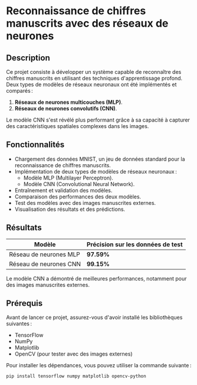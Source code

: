 # Reconnaissance de chiffres manuscrits avec des réseaux de neurones

## Description

Ce projet consiste à développer un système capable de reconnaître des chiffres manuscrits en utilisant des techniques d'apprentissage profond. Deux types de modèles de réseaux neuronaux ont été implémentés et comparés :
1. **Réseaux de neurones multicouches (MLP)**.
2. **Réseaux de neurones convolutifs (CNN)**.

Le modèle CNN s'est révélé plus performant grâce à sa capacité à capturer des caractéristiques spatiales complexes dans les images.

## Fonctionnalités

- Chargement des données MNIST, un jeu de données standard pour la reconnaissance de chiffres manuscrits.
- Implémentation de deux types de modèles de réseaux neuronaux :
  - Modèle MLP (Multilayer Perceptron).
  - Modèle CNN (Convolutional Neural Network).
- Entraînement et validation des modèles.
- Comparaison des performances des deux modèles.
- Test des modèles avec des images manuscrites externes.
- Visualisation des résultats et des prédictions.

## Résultats

| Modèle                    | Précision sur les données de test |
|---------------------------|-----------------------------------|
| Réseau de neurones MLP    | **97.59%**                       |
| Réseau de neurones CNN    | **99.15%**                       |

Le modèle CNN a démontré de meilleures performances, notamment pour des images manuscrites externes.

## Prérequis

Avant de lancer ce projet, assurez-vous d'avoir installé les bibliothèques suivantes :
- TensorFlow
- NumPy
- Matplotlib
- OpenCV (pour tester avec des images externes)

Pour installer les dépendances, vous pouvez utiliser la commande suivante :
```bash
pip install tensorflow numpy matplotlib opencv-python

